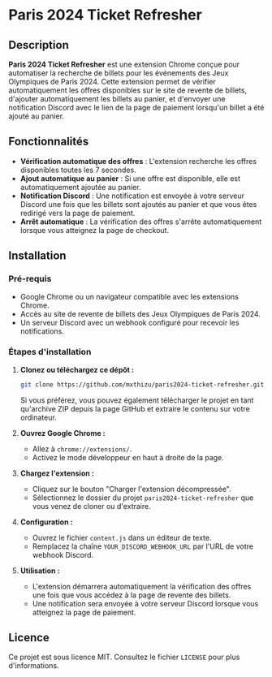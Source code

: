 # Paris 2024 Ticket Refresher

## Description

**Paris 2024 Ticket Refresher** est une extension Chrome conçue pour automatiser la recherche de billets pour les événements des Jeux Olympiques de Paris 2024. Cette extension permet de vérifier automatiquement les offres disponibles sur le site de revente de billets, d'ajouter automatiquement les billets au panier, et d'envoyer une notification Discord avec le lien de la page de paiement lorsqu'un billet a été ajouté au panier.

## Fonctionnalités

- **Vérification automatique des offres** : L'extension recherche les offres disponibles toutes les 7 secondes.
- **Ajout automatique au panier** : Si une offre est disponible, elle est automatiquement ajoutée au panier.
- **Notification Discord** : Une notification est envoyée à votre serveur Discord une fois que les billets sont ajoutés au panier et que vous êtes redirigé vers la page de paiement.
- **Arrêt automatique** : La vérification des offres s'arrête automatiquement lorsque vous atteignez la page de checkout.

## Installation

### Pré-requis

- Google Chrome ou un navigateur compatible avec les extensions Chrome.
- Accès au site de revente de billets des Jeux Olympiques de Paris 2024.
- Un serveur Discord avec un webhook configuré pour recevoir les notifications.

### Étapes d'installation

1. **Clonez ou téléchargez ce dépôt :**

   ```bash
   git clone https://github.com/mxthizu/paris2024-ticket-refresher.git
   ```

   Si vous préférez, vous pouvez également télécharger le projet en tant qu'archive ZIP depuis la page GitHub et extraire le contenu sur votre ordinateur.

2. **Ouvrez Google Chrome :**

   - Allez à `chrome://extensions/`.
   - Activez le mode développeur en haut à droite de la page.

3. **Chargez l'extension :**

   - Cliquez sur le bouton "Charger l'extension décompressée".
   - Sélectionnez le dossier du projet `paris2024-ticket-refresher` que vous venez de cloner ou d'extraire.

4. **Configuration :**

   - Ouvrez le fichier `content.js` dans un éditeur de texte.
   - Remplacez la chaîne `YOUR_DISCORD_WEBHOOK_URL` par l'URL de votre webhook Discord.

5. **Utilisation :**

   - L'extension démarrera automatiquement la vérification des offres une fois que vous accédez à la page de revente des billets.
   - Une notification sera envoyée à votre serveur Discord lorsque vous atteignez la page de paiement.

## Licence

Ce projet est sous licence MIT. Consultez le fichier `LICENSE` pour plus d'informations.
